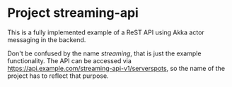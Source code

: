 # Project streaming-api

This is a fully implemented example of a ReST API using Akka actor messaging in the backend.

Don't be confused by the name *streaming*, that is just the example functionality. The API can be accessed via
https://api.example.com/streaming-api-v1/serverspots, so the name of the project has to reflect that purpose.

